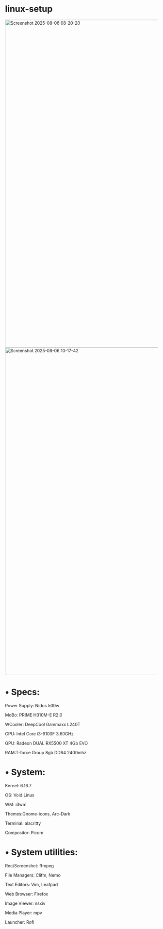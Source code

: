 # linux-setup
<img width="1920" height="1080" alt="Screenshot 2025-08-06 08-20-20" src="https://github.com/user-attachments/assets/4bfe3922-4554-4fe6-9472-686166ee2991" />

<img width="1920" height="1080" alt="Screenshot 2025-08-06 10-17-42" src="https://github.com/user-attachments/assets/68d9a920-7133-4c3d-95f6-f54d8cbf877d" />

# • Specs:

Power Supply: Nidus 500w

MoBo: PRIME H310M-E R2.0

WCooler: DeepCool Gammaxx L240T

CPU: Intel Core i3-9100F 3.60GHz

GPU: Radeon DUAL RX5500 XT 4Gb EVO

RAM:T-force Group 8gb DDR4 2400mhz

# • System:

Kernel: 6.16.7

OS: Void Linux

WM: i3wm

Themes:Gnome-icons, Arc-Dark

Terminal: alacritty

Compositor: Picom

# • System utilities:

Rec/Screenshot: ffmpeg

File Managers: Clifm, Nemo

Text Editors: Vim, Leafpad

Web Browser: Firefox

Image Viewer: nsxiv

Media Player: mpv

Launcher: Rofi
